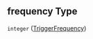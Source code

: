 ## frequency Type

`integer` ([TriggerFrequency](function-properties-trigger-properties-triggerfrequency.md))

